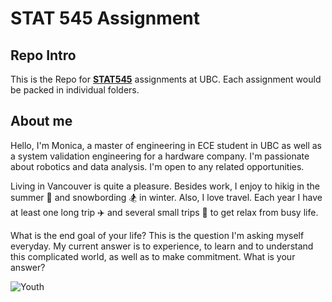 # STAT 545 Assignment

## Repo Intro

This is the Repo for **[STAT545](https://stat545.stat.ubc.ca/)** assignments at UBC. Each assignment would be packed in individual folders. 

## About me

Hello, I'm Monica, a master of engineering in ECE student in UBC as well as a system validation engineering for a hardware company. I'm passionate about robotics and data analysis. I'm open to any related opportunities. 

Living in Vancouver is quite a pleasure. Besides work, I enjoy to hikig in the summer :evergreen_tree: and snowbording :snowboarder: in winter. Also, I love travel. Each year I have at least one long trip :airplane: and several small trips :red_car: to get relax from busy life. 

What is the end goal of your life? This is the question I'm asking myself everyday. My current answer is to experience, to learn and to understand this complicated world, as well as to make commitment. What is your answer?

 ![Youth](https://images.sadhguru.org/sites/default/files/media_files/iso/en/57758-youth-faith-and-belief.jpg)


